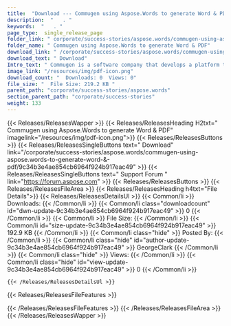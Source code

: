 ```yaml
---
title:  "Download --- Commugen using Aspose.Words to generate Word & PDF" 
description:  "   . " 
keywords:  "   . " 
page_type:  single_release_page
folder_link: " corporate/success-stories/aspose.words/commugen-using-aspose.words-to-generate-word-&-pdf/"
folder_name: " Commugen using Aspose.Words to generate Word & PDF"
download_link: " /corporate/success-stories/aspose.words/commugen-using-aspose.words-to-generate-word-&-pdf/9c34b3e4ae854cb6964f924b917eac49"
download_text: " Download"
Intro_text: " Commugen is a software company that develops a platform that enables non-program..."
image_link: "/resources/img/pdf-icon.png"
download_count: "  Downloads: 0  Views: 0"
file_size: "  File Size: 219.2 KB "
parent_path: "corporate/success-stories/aspose.words"
section_parent_path: "corporate/success-stories"
weight: 133
---
```




{{< Releases/ReleasesWapper >}}
  {{< Releases/ReleasesHeading H2txt=" Commugen using Aspose.Words to generate Word & PDF" imagelink="/resources/img/pdf-icon.png">}}
  {{< Releases/ReleasesButtons >}}
    {{< Releases/ReleasesSingleButtons text=" Download" link="/corporate/success-stories/aspose.words/commugen-using-aspose.words-to-generate-word-&-pdf/9c34b3e4ae854cb6964f924b917eac49" >}}
    {{< Releases/ReleasesSingleButtons text=" Support Forum " link="https://forum.aspose.com" >}}
  {{< Releases/ReleasesButtons >}}
  {{< Releases/ReleasesFileArea >}}
    {{< Releases/ReleasesHeading h4txt="File Details">}}
    {{< Releases/ReleasesDetailsUl >}}
            {{< Common/li  >}} Downloads: {{< /Common/li >}} 
      {{< Common/li class="downloadcount" id="dwn-update-9c34b3e4ae854cb6964f924b917eac49" >}} 0 {{< /Common/li >}} 
      {{< Common/li  >}} File Size: {{< /Common/li >}} 
      {{< Common/li id="size-update-9c34b3e4ae854cb6964f924b917eac49" >}} 192.9 KB {{< /Common/li >}} 
      {{< Common/li  class="hide" >}} Posted By: {{< /Common/li >}} 
      {{< Common/li class="hide" id="author-update-9c34b3e4ae854cb6964f924b917eac49" >}} GeorgeClark {{< /Common/li >}} 
      {{< Common/li class="hide"  >}} Views: {{< /Common/li >}} 
      {{< Common/li class="hide" id="view-update-9c34b3e4ae854cb6964f924b917eac49" >}} 0 {{< /Common/li >}} 

    {{< /Releases/ReleasesDetailsUl >}}

  {{< Releases/ReleasesFileFeatures >}}
      
  {{< /Releases/ReleasesFileFeatures >}}
 {{< /Releases/ReleasesFileArea >}}
{{< /Releases/ReleasesWapper >}}